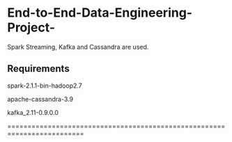 # End-to-End-Data-Engineering-Project-
 Spark Streaming, Kafka and Cassandra are used.


## Requirements
spark-2.1.1-bin-hadoop2.7

apache-cassandra-3.9

kafka_2.11-0.9.0.0

=========================================================================

